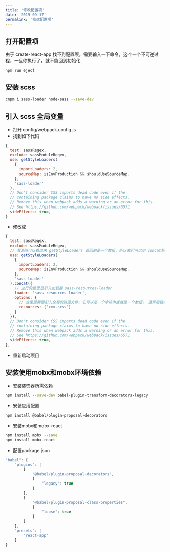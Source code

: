 ```yaml
---
title: '修改配置项'
date: '2019-09-17'
permalink: '修改配置项'
---
```


## 打开配置项

由于 create-react-app 找不到配置项，需要输入一下命令，这个一个不可逆过程，一旦你执行了，就不能回到初始化

```sh
npm run eject
```

## 安装 scss

```sh
cnpm i sass-loader node-sass --save-dev
```

## 引入 scss 全局变量

-   打开 config/webpack.config.js
-   找到如下代码

```js
{
  test: sassRegex,
  exclude: sassModuleRegex,
  use: getStyleLoaders(
    {
      importLoaders: 2,
      sourceMap: isEnvProduction && shouldUseSourceMap,
    },
    'sass-loader'
  ),
  // Don't consider CSS imports dead code even if the
  // containing package claims to have no side effects.
  // Remove this when webpack adds a warning or an error for this.
  // See https://github.com/webpack/webpack/issues/6571
  sideEffects: true,
}
```

-   修改成

```js
{
  test: sassRegex,
  exclude: sassModuleRegex,
  // 看源码可以看出来 getStyleLoaders 返回的是一个数组，所以我们可以用 concat把他合并
  use: getStyleLoaders(
    {
      importLoaders: 2,
      sourceMap: isEnvProduction && shouldUseSourceMap,
    },
    'sass-loader'
  ).concat({
    // 这行的意思是引入加载器 sass-resources-loader
    loader: 'sass-resources-loader',
    options: {
      // 这里是需要引入全局的资源文件，它可以是一个字符串或者是一个数组， 通常用数组去代替。
      resources: ['xxx.scss']
    }
  }),
  // Don't consider CSS imports dead code even if the
  // containing package claims to have no side effects.
  // Remove this when webpack adds a warning or an error for this.
  // See https://github.com/webpack/webpack/issues/6571
  sideEffects: true,
},
```

-   重新启动项目

##  安装使用mobx和mobx环境依赖

+  安装装饰器所需依赖
 
```sh
npm install --save-dev babel-plugin-transform-decorators-legacy
```

+   安装应用配置
```sh
npm install @babel/plugin-proposal-decorators
```

+   安装mobx和mobx-react
```sh
npm install mobx --save
npm install mobx-react
```

+   配置package.json

```js
"babel": {
    "plugins": [
        [
            "@babel/plugin-proposal-decorators",
            {
                "legacy": true
            }
        ],
        [
            "@babel/plugin-proposal-class-properties",
            {
                "loose": true
            }
        ]
    ],
    "presets": [
        "react-app"
    ]
}
```
